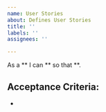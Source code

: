```yaml
---
name: User Stories
about: Defines User Stories
title: ''
labels: ''
assignees: ''

---
```


As a ** I can ** so that **.

Acceptance Criteria:
-
-
